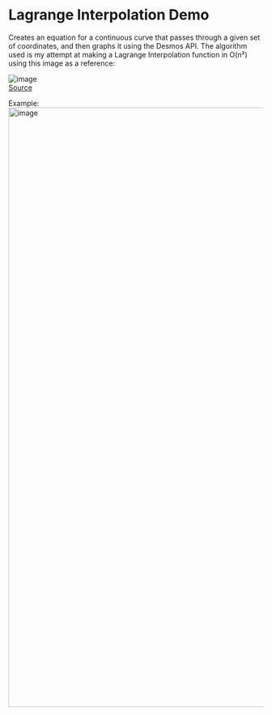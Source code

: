 # Lagrange Interpolation Demo
Creates an equation for a continuous curve that passes through a given set of coordinates, and then graphs it using the Desmos API. The algorithm used is my attempt at making a Lagrange Interpolation function in O(n²) using this image as a reference: 

![image](https://user-images.githubusercontent.com/45981228/234986407-4702645b-503d-45db-94d8-b08921f051b6.png)
<br><a href="https://www.brainkart.com/article/Lagrange---s-interpolation-formula_38963/">Source</a>


Example: <img width="1183" alt="image" src="https://user-images.githubusercontent.com/45981228/234990596-1c7de46f-2280-48f8-968c-ca9059da2a1d.png">

